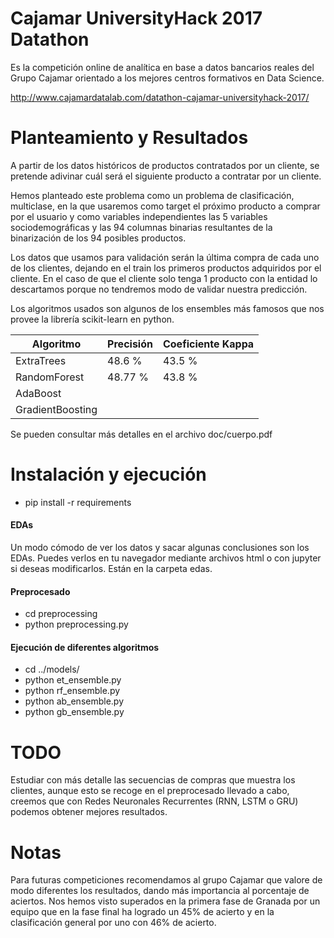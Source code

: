 # Cajamar UniversityHack 2017 Datathon

Es la competición online de analítica en base a datos bancarios reales del Grupo Cajamar orientado a los mejores centros formativos en Data Science.

http://www.cajamardatalab.com/datathon-cajamar-universityhack-2017/

# Planteamiento y Resultados

A partir de los datos históricos de productos contratados por un cliente, se pretende adivinar cuál será el siguiente producto a contratar por un cliente.

Hemos planteado este problema como un problema de clasificación, multiclase, en la que usaremos como target el próximo producto a comprar por el usuario y como variables independientes las 5 variables sociodemográficas y las 94 columnas binarias resultantes de la binarización de los 94 posibles productos.

Los datos que usamos para validación serán la última compra de cada uno de los clientes, dejando en el train los primeros productos adquiridos por el cliente. En el caso de que el cliente solo tenga 1 producto con la entidad lo descartamos porque no tendremos modo de validar nuestra predicción.

Los algoritmos usados son algunos de los ensembles más famosos que nos provee la librería scikit-learn en python.

| Algoritmo | Precisión | Coeficiente Kappa |
| --------- | --------- | ----------------- |
| ExtraTrees | 48.6 % | 43.5 % |
| RandomForest | 48.77 % | 43.8 % |
| AdaBoost | | |
| GradientBoosting | | |

Se pueden consultar más detalles en el archivo doc/cuerpo.pdf

# Instalación y ejecución

- pip install -r requirements

#### EDAs

Un modo cómodo de ver los datos y sacar algunas conclusiones son los EDAs. Puedes verlos en tu navegador mediante archivos html o con jupyter si deseas modificarlos. Están en la carpeta edas.

#### Preprocesado

- cd preprocessing
- python preprocessing.py

#### Ejecución de diferentes algoritmos

- cd ../models/
- python et_ensemble.py
- python rf_ensemble.py
- python ab_ensemble.py
- python gb_ensemble.py

# TODO

Estudiar con más detalle las secuencias de compras que muestra los clientes, aunque esto se recoge en el preprocesado llevado a cabo, creemos que con Redes Neuronales Recurrentes (RNN, LSTM o GRU) podemos obtener mejores resultados.

# Notas

Para futuras competiciones recomendamos al grupo Cajamar que valore de modo diferentes los resultados, dando más importancia al porcentaje de aciertos. Nos hemos visto superados en la primera fase de Granada por un equipo que en la fase final ha logrado un 45% de acierto y en la clasificación general por uno con 46% de acierto.
